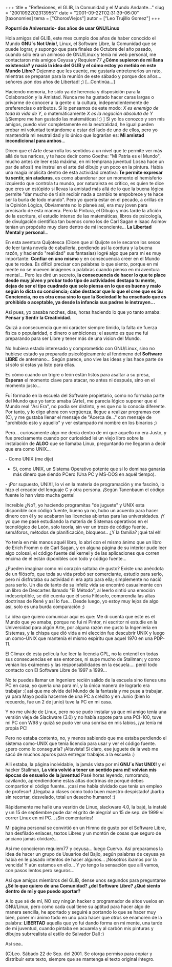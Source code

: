 +++
title = "Reflexiones, el GLIB, la Comunidad y el Mundo Andante..."
slug = "20010922023139551"
date = "2001-09-22T02:31:39-06:00"
[taxonomies]
tema = ["ChorosViejos"]
autor = ["Leo Trujillo Gomez"]
+++

**Popurrí de Aniversario- dos años de usar GNU/Linux**

Hola amigos del GLIB, este mes cumplo dos años de haber conocido el
Mundo **GNU´s Not Unix!**, Linux, el Software Libre, la Comunidad que se
puede lograr, y supongo que para finales de Octubre del año pasado,
cuando sólo era un animoso de GNU/Linux y tenía mi web personal, me
contactaron mis amigos Ceyusa y Requiem77 **¿Cómo supieron de mi llana
existencia? y nació la idea del GLIB y el cómo estoy yo metido en este
Mundo Libre?**
Dejenme que les cuente, me gustaría entretenerlos un rato, mientras se
preparan para la reunión de este sábado y porque dos años... señores
¡son dos años de Libertad! ;)
\[...Continúa...\]

<!-- more -->
Haciendo memoria, he sido ya de herencia y disposición para la
Colaboración y la Amistad. Nunca me ha gustado hacer caras largas o
privarme de conocer a la gente o la cultura, independientemente de
preferencias o atributos. Si lo pensamos de este modo: *X es enemigo de
toda la vida de Y*, o matemáticamente *X es la negación absoluta de Y*
\[¡Siempre me han gustado las matemáticas! :) \] Si yo los conozco y son
mis amigos, puedo vivir completamente en la neutralidad, he igual pueden
probar mi voluntad tentándome a estar del lado de uno de ellos, pero yo
mantendría mi neutralidad y lo único que lograrían es: **Mi amistad
incondicional para ambos**...

Dicen que el Arte desarrolla los sentidos a un nivel que te permite ver
más allá de tus narices, y te hace decir como Goethe: "Mi Patria es el
Mundo", mucho antes de leer esta máxima, en mi temprana juventud (¡osea
hace un par de años!) me instruí en el arte del dibujo y un poco en la
pintura. Había una magia implicita dentro de esta actividad creativa:
**Te permite expresar tu sentir, sin ataduras**, es como abandonar por
un momento el hemisferio izquierdo que controla tu mundo, por naturaleza
es crítico, es quien te dice que eres un estúpido si llevas la amistad
más allá de lo que la buena lógica permite "dar mucho de tí sin recibir
nada a cambio te empobrece y te hace ser la burla de todo mundo". Pero
yo quería estar en el pecado, a orillas de la Opinión Lógica, Obviamente
no lo planeé así, era muy joven para precisarlo de esta manera. Pero la
Pintura, el Dibujo y más tarde la afición de la escritura, el estudio
intenso de las matemáticas, libros de psicología, de divulgación
científica tan buenos como los de Carl Sagan e Isaac Asimov tenían un
propósito muy claro dentro de mi inconciente... **La Libertad Mental y
personal**...

En esta aventura Quijotesca (Dicen que al Quijote se le secaron los
sesos de leer tanta novela de caballería, perdiendo así la cordura y la
buena razón, y haciendo "realidad" sus fantasias) logré algo que para mi
es muy importante: **Confiar en uno mismo** y en consecuencia creer en
el Mundo que te rodea. Es dificil precisar con palabras lo que siento,
porque en mi mente no se mueven imágenes o palabras cuando pienso en mi
aventura mental... Pero les diré un secreto, **la consecuencia de hacer
lo que te place desde muy jóven y probar todo tipo de actividades
destapa tu mente, dejas de ser el tipo cuadrado que solo piensa en lo
que es bueno y malo según lo dicta su conciencia; cabe destacar que lo
que el cree que es Su Conciencia, no es otra cosa sino lo que la
Sociedad le ha enseñado que es prohibido o aceptable, ya desde la
infancia sus padres le instruyen...**

Así pues, yo pasaba noches, días, horas haciendo lo que yo tanto amaba:
**Pensar y Sentir la Creatividad**.

Quizá a consecuencia que mi carácter siempre timido, la falta de fuerza
física o popularidad, o dinero o ambiciones; el asunto es que me fui
preparando para ser Libre y tener más de una vision del Mundo.

No hubiera estado interesado y comprometido con GNU/Linux, sino no
hubiese estado ya preparado psicológicamente al fenómeno del **Software
LIBRE** de antemano... Según parece, uno vive las ideas y las hace parte
de sí sólo si estas ya listo para ellas.

Es cómo cuando un trigre o león están listos para asaltar a su presa,
**Esperan** el momento clave para atacar, no antes ni después, sino en
el momento justo...

Fuí formado en la escuela del Software propietario, como no formaba
parte del Mundo que yo tanto amaba (Arte), me parecia lógico suponer que
el Mundo real "Asi Era", no podía ser distinto, y es que no lo conocia
diferente. Por tanto, y lo digo ahora con vergüenza, llegue a realizar
programas con (C), y me gustaba llenar el mensaje de "Acerca de..." con
mensaje de "prohibido esto y aquello" y ver estampado mi nombre en los
binarios ;)

Pero... curiosamente algo me decía dentro de mi que aquello no era
Justo, y fue precisamente cuando por curiosidad leí un viejo libro sobre
la instalación de **ALGO** que se llamaba Linux, preguntando me llegaron
a decir que era como UNIX...

\- Como UNIX (me dije)
- Si, como UNIX, un Sistema Operativo potente que si lo dominas ganarás
más dinero que siendo PCero (Una PC y MS-DOS en aquél tiempo).

\- ¡Por supuesto, UNIX!, lo vi en la materia de programación y me
fascinó, lo hizo el creador del lenguaje C y otra persona. ¡Según
Tanenbaum el código fuente lo han visto mucha gente!

Increible ¿No?, yo haciendo programitas "de juguete" y UNIX esta
disponible con código fuente, bueno ya no, hubo un acuerdo para hacer
dinero con él y se acabaron las licencias abiertas para las
universidades. ¡Y yo que me pasé estudiando la materia de Sistemas
operativos en el tecnológico de León, solo teoría, sin ver un trozo de
código fuente.. semáforos, métodos de planificación, bloqueos.. ¿Y la
familia? ¡qué tal eh!

Yo tenía en mis manos aquél libro, lo abrí con el mismo ánimo que un
libro de Erich Fromm o de Carl Sagan, y en alguna página de su interior
pude leer algo colosal, el código fuente del kernel y de las
aplicaciones que corren encima de él están diponibles con todo y código
fuente...

¿Pueden imaginar como mi corazón saltaba de gusto? Existe una anécdota
de un filósofo, que toda su vida probó ser comerciante, estudio para
serlo, pero ni disfrutaba su actividad ni era apto para ella;
simplemente no nació para serlo. Un dia de tanto de su infelíz vida se
encontró casualmente con un libro de Descartes llamado "El Método", al
leerlo sintió una emoción indescriptible, se dió cuenta que él sería
Filósofo, comprendia las altas doctrinas de René y así lo fue... Desde
luego, yo estoy muy lejos de algo así, solo es una burda comparación ;)

La idea que quiero comunicar aquí es que: Me di cuenta que este es el
Mundo que yo amaba, porque no fui ni Pintor, ni escritor ni estudie en
la Universidad para algún Arte, por alguna razón me gusto la Ingeniería
en Sistemas, y la chispa que dió vida a mi elección fue descubrir UNIX y
luego un como-UNIX que mantenía el mismo espíritu que aquel 1970 en una
PDP-11.

El Climax de esta película fue leer la licencia GPL, no la entendí en
todas sus consecuencias en ese entonces, ni supe mucho de Stallman; y
como venían los exámenes y las responsabilidades en la escuela.... perdí
todo contacto con El Software Libre de 1997 a 1999...

No te puedes llamar un Ingeniero recién salido de la escuela sino tienes
una PC en casa, yo quería una para mí, y la única manera de lograrlo era
trabajar :( así que me olvide del Mundo de la fantasía y me puse a
trabajar, ya para Mayo podía hacerme de una PC a crédito y en Junio
(bien lo recuerdo, fue un 2 de junio) tuve la PC en mi casa.

Y no me ulvide de Linux, pero no se pudo instalar ya que mi amigo tenía
una versión vieja de Slackware (3.0) y no había sopote para una PCI-100,
tuve mi PC con W98 y quizá se pudo ver una sonrisa en mis labios, ¡ya
tenía mi propia PC!

Pero no estaba contento, no, y menos sabiendo que me estaba perdiendo el
sistema como-UNIX que tenia licencia para usar y ver el código fuente.
¿pero como lo conseguría? ¡Altavista! Si claro, ese juguete de la web me
sacó de muchos apuros para entregar trabajos a la escuela :)

Alli estaba, la página inolvidable, la jamás vista por mi **GNU´s Not
UNIX!** y el hacker Stallman, **La vida volvió a tener un sentido para
mi! volvian mis épocas de ensueño de la juventud** Pasé horas leyendo,
rumorando, cavilando, aprendiendome estas altas doctrinas de porqué
debes compartior el código fuente.. ¡casi me había olvidado que tenía un
empleo de profesor! ¡Llegaba a clases como todo buen maestro despistado!
¡barba sin recortar, desvelado, total un desecho humano! :)

Rápidamente me hallé una vesrión de Linux, slackware 4.0, la bajé, la
instalé y un 15 de septiembre pude dar el grito de alegría! un 15 de
sep. de 1999 ví correr Linux en mi PC... ¡Sin comentarios!

Mi página personal se convirtió en un Himno de gusto por el Software
Libre, han desfilado enlaces, textos Libres y un montón de cosas que
seguro de anciano jamás olvidaré...

Así me conocieron requiem77 y ceyusa... luego Cuervo. Así preparamos la
idea de hacer un grupo de Usuarios del Bajio, según palabras de ceyusa
ya había en le pasado intentos de hacer algunos... ¡Nosotros ibamos por
la vencida! Y aún estamos en ello... Y yo tengo la sensación que allí
vamos, con pasos lentos pero seguros...

Así que amigos miembros del GLIB, dense unos segundos para preguntarse
**¿Sé lo que quiero de una Comunidad? ¿del Software Libre? ¿Qué siento
dentro de mí y que puedo aportar?**

A lo que sé de mí, NO soy ningún hacker o programador de altos vuelos en
GNU/Linux, pero como cada cual tiene su aptitud para hacer algo de
manera sencilla, he aportado y seguiré a portando lo que se hacer muy
bien, poner mi ánimo todo en uno para hacer que otros se enamoren de la
palabra: **LIBERTAD** aquella que yo fui dando forma en mi mente, una
tarde de mi juventud, cuando pintaba en acuarela y al carbón mis
pinturas y dibujos subrrealista al estilo de Salvador Dalí :)

Así sea..

(C)Leo. Sábado 22 de Sep. del 2001. Se otorga permiso para copiar y
distribuir este texto, siempre que se mantenga el texto original
íntegro.

